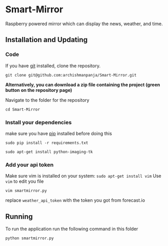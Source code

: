 # Smart-Mirror
Raspberry powered mirror which can display the news, weather, and time.

## Installation and Updating
### Code
If you have [git](https://git-scm.com/book/en/v2/Getting-Started-Installing-Git) installed, clone the repository.

```
git clone git@github.com:archishmanpanja/Smart-Mirror.git
```

**Alternatively, you can download a zip file containing the project (green button on the repository page)**

Navigate to the folder for the repository

```
cd Smart-Mirror
```

### Install your dependencies 
make sure you have [pip](https://pip.pypa.io/en/stable/installing/) installed before doing this

```
sudo pip install -r requirements.txt
```

```
sudo apt-get install python-imaging-tk
```

### Add your api token
Make sure vim is installed on your system: `sudo apt-get install vim`
Use `vim` to edit you file

```
vim smartmirror.py
```

replace `weather_api_token` with the token you got from forecast.io

## Running
To run the application run the following command in this folder

```
python smartmirror.py
```


